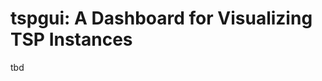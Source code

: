 tspgui: A Dashboard for Visualizing TSP Instances
===========================================================================================

tbd
